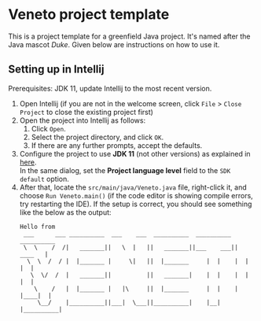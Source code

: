 # Veneto project template

This is a project template for a greenfield Java project. It's named after the Java mascot _Duke_. Given below are instructions on how to use it.

## Setting up in Intellij

Prerequisites: JDK 11, update Intellij to the most recent version.

1. Open Intellij (if you are not in the welcome screen, click `File` > `Close Project` to close the existing project first)
1. Open the project into Intellij as follows:
   1. Click `Open`.
   1. Select the project directory, and click `OK`.
   1. If there are any further prompts, accept the defaults.
1. Configure the project to use **JDK 11** (not other versions) as explained in [here](https://www.jetbrains.com/help/idea/sdk.html#set-up-jdk).<br>
   In the same dialog, set the **Project language level** field to the `SDK default` option.
3. After that, locate the `src/main/java/Veneto.java` file, right-click it, and choose `Run Veneto.main()` (if the code editor is showing compile errors, try restarting the IDE). If the setup is correct, you should see something like the below as the output:
   ```
   Hello from
    ___      ___ __________  ___    ___  __________  __________  __________
    \  \    /  /|   _______||   \  |   ||   _______||___    ___||   ____   |
     \  \  /  / |  |_______ |     \|   ||  |_______     |  |    |  |    |  |
      \  \/  /  |   _______||          ||   _______|    |  |    |  |    |  |
       \    /   |  |_______ |   |\     ||  |_______     |  |    |  |____|  |
        \__/    |__________||___|  \___||__________|    |__|    |__________|
   
   ```

